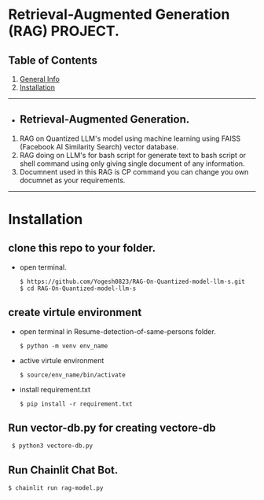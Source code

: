 # Retrieval-Augmented Generation (RAG) PROJECT.

## Table of Contents
1. [General Info](#Retrieval-Augmented-Generation (RAG))
2. [Installation](#Installation)

***
* ## Retrieval-Augmented Generation.
1. RAG on Quantized LLM's model using machine learning using FAISS (Facebook AI Similarity Search) vector database.
2. RAG doing on LLM's for bash script for generate text to bash script or shell command using only giving single document of any information.
3. Documnent used in this RAG is CP command you can change you own documnet as your requirements.
***
# Installation
## clone this repo to your folder.
* open terminal.
  
      $ https://github.com/Yogesh0823/RAG-On-Quantized-model-llm-s.git
      $ cd RAG-On-Quantized-model-llm-s
  
## create virtule environment 
* open terminal in Resume-detection-of-same-persons folder.
  
      $ python -m venv env_name 
* active virtule environment
  
      $ source/env_name/bin/activate
* install requirement.txt
  
      $ pip install -r requirement.txt

## Run vector-db.py for creating vectore-db
     $ python3 vectore-db.py
     
## Run Chainlit Chat Bot.
    $ chainlit run rag-model.py
